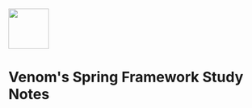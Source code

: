 # <img src="framework-docs/src/docs/spring-framework.png" width="80" height="80">

# Venom's Spring Framework Study Notes